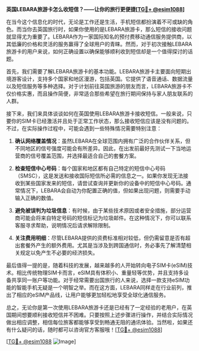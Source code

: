 **英国LEBARA旅游卡怎么收短信？——让你的旅行更便捷[[TG💪+ @esim1088](https://t.me/s/esim1088)]**

在当今这个信息化的时代，无论是工作还是生活，手机短信都扮演着不可或缺的角色。而当你去英国旅行时，如果你使用的是LEBARA旅游卡，那么短信的接收问题就显得尤为重要了。LEBARA作为一家国际知名的预付费移动通信服务提供商，以其低廉的价格和灵活的服务赢得了全球用户的青睐。然而，对于初次接触LEBARA旅游卡的用户来说，如何正确设置以确保能够顺利收到短信却是一个值得探讨的话题。

首先，我们需要了解LEBARA旅游卡的基本功能。LEBARA旅游卡主要面向短期出境游客设计，支持多个国家和地区漫游，包括英国。它提供了语音通话、数据流量以及短信服务等多种选择。对于计划前往英国旅游的朋友而言，LEBARA旅游卡不仅价格实惠，而且操作简便，非常适合那些希望在旅行期间保持与家人朋友联系的人群。

接下来，我们来具体谈谈如何在英国使用LEBARA旅游卡接收短信。一般来说，只要你的SIM卡已经激活并且处于正常工作状态，那么接收短信应该是没有问题的。不过，在实际操作过程中，可能会遇到一些特殊情况需要特别注意：

1. **确认网络覆盖情况**：虽然LEBARA在全球范围内拥有广泛的合作伙伴关系，但不同地区的信号强度可能会有所差异。因此，在出发前最好先测试一下当地运营商的信号覆盖范围，并选择最适合自己的套餐方案。
   
2. **检查短信中心号码**：每个国家和地区都有自己特定的短信中心号码（SMSC），这是发送和接收国际短信所必需的信息之一。如果你发现无法接收到某些国家发来的短信，请尝试查询并更新你的设备中的短信中心号码。通常情况下，LEBARA会自动为你配置正确的值，但如果出现问题，则需要手动输入正确的数值。

3. **避免被误判为垃圾信息**：有时候，由于某些技术原因或者安全措施，部分运营商可能会将来自特定号码的短信标记为垃圾邮件。在这种情况下，你可以联系客服寻求帮助，说明情况后请求解除限制。

4. **关注费用明细**：尽管LEBARA提供的资费标准相对较低，但仍需留意是否有超出套餐外产生的额外费用。尤其是当涉及到跨国通信时，务必事先了解清楚相关规定以免产生不必要的经济损失。

最后值得一提的是，随着科技的发展，越来越多的人开始转向电子SIM卡(eSIM)技术。相比传统物理SIM卡而言，eSIM具有体积小、重量轻等优势，并且支持多设备共享同一账户等功能。对于经常需要出国旅行的人来说，选择一款支持eSIM功能的智能手机无疑是一个明智之举。而在这方面，LEBARA同样走在行业前列，推出了相应的eSIM产品线，让用户能够更加轻松地享受全球化通信服务。

总之，无论你是第一次使用LEBARA旅游卡还是已经有了一定经验的老用户，在英国期间想要顺利接收短信并不困难。只要按照上述步骤进行操作，并结合实际情况做出相应调整，相信每位旅客都能够享受到畅通无阻的通讯体验。当然啦，如果还有什么疑问的话，随时都可以咨询官方客服哦！[[TG💪+ @esim1088](https://t.me/s/esim1088)]

[[TG💪+ @esim1088](https://t.me/s/esim1088) ![Image](https://i.postimg.cc/4NQfJmqS/Snipaste-2025-05-13-00-14-12.png)]